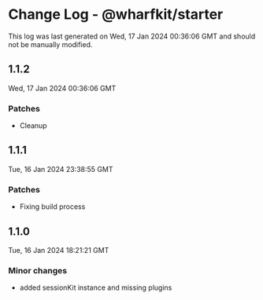 # Change Log - @wharfkit/starter

This log was last generated on Wed, 17 Jan 2024 00:36:06 GMT and should not be manually modified.

## 1.1.2
Wed, 17 Jan 2024 00:36:06 GMT

### Patches

- Cleanup

## 1.1.1
Tue, 16 Jan 2024 23:38:55 GMT

### Patches

- Fixing build process

## 1.1.0
Tue, 16 Jan 2024 18:21:21 GMT

### Minor changes

- added sessionKit instance and missing plugins

